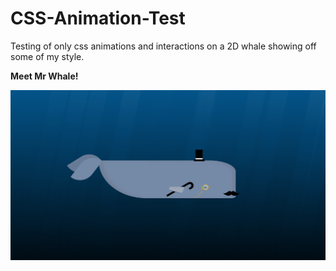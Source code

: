 # CSS-Animation-Test
Testing of only css animations and interactions on a 2D whale showing off some of my style.

**Meet Mr Whale!**

![Animation Testing Whale](/images/screenshot.png)
